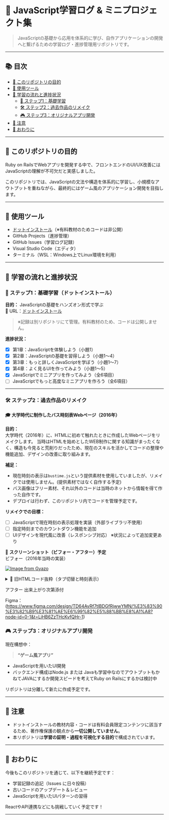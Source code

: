 # 📘 JavaScript学習ログ & ミニプロジェクト集

> JavaScriptの基礎から応用を体系的に学び、自作アプリケーションの開発へと繋げるための学習ログ・進捗管理用リポジトリです。

---

## 📚 目次
- [🎯 このリポジトリの目的](#-このリポジトリの目的)
- [🔧 使用ツール](#-使用ツール)
- [🚀 学習の流れと進捗状況](#-学習の流れと進捗状況)
  - [🔰 ステップ1：基礎学習](#-ステップ1基礎学習ドットインストール)
  - [🛠 ステップ2：過去作品のリメイク](#-ステップ2過去作品のリメイク)
  - [🎮 ステップ3：オリジナルアプリ開発](#-ステップ3オリジナルアプリ開発)
- [📌 注意](#-注意)
- [💬 おわりに](#-おわりに)

---

## 🎯 このリポジトリの目的

Ruby on RailsでWebアプリを開発する中で、フロントエンドのUI/UX改善にはJavaScriptの理解が不可欠だと実感しました。

このリポジトリでは、JavaScriptの文法や構造を体系的に学習し、小規模なアウトプットを重ねながら、最終的にはゲーム風のアプリケーション開発を目指します。

---

## 🔧 使用ツール

- [ドットインストール](https://dotinstall.com/)（※有料教材のためコードは非公開）
- GitHub Projects（進捗管理）
- GitHub Issues（学習ログ記録）
- Visual Studio Code（エディタ）
- ターミナル（WSL：Windows上でLinux環境を利用）

---

## 🚀 学習の流れと進捗状況

### 🔰 ステップ1：基礎学習（ドットインストール）

**目的：** JavaScriptの基礎をハンズオン形式で学ぶ  
🔗 URL：[ドットインストール](https://dotinstall.com/)

> ※記録は別リポジトリにて管理。有料教材のため、コードは公開しません。

**進捗状況：**
- [x] 第1章：JavaScriptを体験しよう（小題1）
- [x] 第2章：JavaScriptの基礎を習得しよう（小題1～4）
- [x] 第3章：もっと詳しくJavaScriptを学ぼう（小題1～7）
- [x] 第4章：よく見るUIを作ってみよう（小題1～5）
- [x] JavaScriptでミニアプリを作ってみよう（全6項目）
- [ ] JavaScriptでもっと高度なミニアプリを作ろう（全6項目）

---

### 🛠 ステップ2：過去作品のリメイク

#### 🎓 大学時代に制作したバス時刻表Webページ（2016年）

**目的：**  
大学時代（2016年）に、HTMLに初めて触れたときに作成したWebページをリメイクします。
当時はHTMLを始めとしたWEB制作に関する知識がまったくなく、構造も今見ると荒削りだったため、現在のスキルを活かしてコードの整理や機能追加、デザインの改善に取り組みます。

**補足：**
- 現在時刻の表示は`bustime.js`という提供素材を使用していましたが、リメイクでは使用しません。(提供素材ではなく自作する予定)
- バス画像はフリー素材、それ以外のコードは当時のネットから情報を得て作った自作です。
- デプロイは行わず、このリポジトリ内でコードを管理予定です。

**リメイクでの目標：**
- [ ] JavaScriptで現在時刻の表示処理を実装（外部ライブラリ不使用）
- [ ] 指定時刻までのカウントダウン機能を追加
- [ ] UIデザインを現代風に改善（レスポンシブ対応）
※状況によって追加変更あり

📸 **スクリーンショット（ビフォー・アフター）予定**  
ビフォー（2016年当時の実装）

[![Image from Gyazo](https://i.gyazo.com/c2a1633b1bd716522a3317b2b987e31b.gif)](https://gyazo.com/c2a1633b1bd716522a3317b2b987e31b)

<details>
<summary>📄 旧HTMLコード抜粋（タブ切替と時刻表示）</summary>

```html
```html
<!DOCTYPE html>
<html>
	<head>
		<meta charset="utf-8" />
		<link rel="stylesheet" href="index.jp.css" type="text/css" />
		<script src="bustime.js"></script>
		
		<script type="text/javascript"><!--
			function ChangeTab(tabname) {
				// 全部消す
				document.getElementById('tab1').style.display = 'none';
				document.getElementById('tab2').style.display = 'none';
				// 指定箇所のみ表示
				document.getElementById(tabname).style.display = 'block';
			}
			// --></script>
	</head>
	<body>
			<div id="background">
			<div id="jikoku">現在時刻</div>
			<div id="clock" class="clock">
			<span data-type="clock" data-format="hh:mm:ss">読み込み中</span>
			</div>
			<p class="tabs">
			<a href="#tab1" class="tab1" onclick="ChangeTab('tab1'); return false;">○○○○行き</a>
			<a href="#tab2" class="tab2" onclick="ChangeTab('tab2'); return false;">××行き</a>
			</p>
			<div class="tabbox">
				<p class="tabs">
				</p>
				<div id="tab1" class="tab">
					<p><span id="day">土曜・祝日ダイヤ<a href="index_jp.html">→平日ダイヤはこちら</a></p></span>
						<p id="now"><img src="images/seian_stu.png" /></p>
				</div>
				<div id="tab2" class="tab">
						<p><span id="oneday">土曜・祝日ダイヤ<a href="index_jp.html">→平日ダイヤはこちら</a></p></span>
						<p id="now"><img src="images/ogoto_stu.png" /></p>
				</div>
				</div>
			
			<script type="text/javascript"><!--
			// デフォルトのタブを選択
			ChangeTab('tab1');
			// --></script>
			
	</body>
</html>
```
```html
<!DOCTYPE html>
<html>
	<head>
		<meta charset="utf-8" />
		<link rel="stylesheet" href="index_jp.css" type="text/css" />
		<script src="bustime.js"></script>
		
		<script type="text/javascript"><!--
			function ChangeTab(tabname) {
				// 全部消す
				document.getElementById('tab1').style.display = 'none';
				document.getElementById('tab2').style.display = 'none';
				// 指定箇所のみ表示
				document.getElementById(tabname).style.display = 'block';
			}
			// --></script>
	</head>
	<body>
			<div id="background">
			<div id="jikoku">現在時刻</div>
			<div id="clock" class="clock">
			<span data-type="clock" data-format="hh:mm:ss">読み込み中</span>
			</div>
			<p class="tabs">
			<a href="#tab1" class="tab1" onclick="ChangeTab('tab1'); return false;">○○○○行き</a>
			<a href="#tab2" class="tab2" onclick="ChangeTab('tab2'); return false;">××行き</a>
			</p>
			<div class="tabbox">
				<p class="tabs">
				</p>
				<div id="tab1" class="tab">
					<p><span id="day">平日ダイヤ<a href="index.jp.html">→土曜・祝日ダイヤはこちら</a></p></span>
						<p id="now"><img src="images/seian_hei.png" /></p>
				</div>
				<div id="tab2" class="tab">
						<p><span id="oneday">平日ダイヤ<a href="index.jp.html">→土曜・祝日ダイヤはこちら</a></p></span>
						<p id="now"><img src="images/ogoto_hei.png" /></p>
				</div>
				</div>
			
			<script type="text/javascript"><!--
			// デフォルトのタブを選択
			ChangeTab('tab1');
			// --></script>
	</body>
</html>
```
```css
@charset "utf-8";

* {
	margin: 0px;
	padding: 0px;
}

html {
	background-color: #dddddd;
}
	
body {
	width: 1110px;
	height: 90%;
	margin-left: auto;
	margin-right: auto;
	padding: 20px;
	background-color: #ffffff;
	
	font: 16px sans-serif;
	box-shadow: 1px 1px 10px rgba(0, 0, 0, 0.4);
}

/* 背景の設定 */
#background {
	/* 横幅と高さの指定 */
	width: 1110px;
	height: 670px;
	margin-right: 10%;
	background-image: url("images/bus.png");
	background-size: cover;
	/*border: 1px solid white;*/
}

span {
	color: #FF367F;
}

#day {
	font-size: 20px; 
	margin: 20px 0px 0px 350px; width: 25em; padding: 8px;
	border: 0px solid blue; background-color: #FFA500;
	text-align: center;
	 }

#oneday {
	 font-size: 20px;
	margin: 20px 0px 0px 350px; width: 25em; padding: 8px;
	border: 0px solid blue; background-color: #00BFFF;
	text-align: center;
	 }

#jikoku {
	font-size: 35px;
	width: 80%;
	margin-left: 35%;
}

#clock {
	font-size: 70px;
	width: 80%;
	margin-left: 37%;
}

#link {
	margin-top: 25px;
	margin-left: 80%;
}
<style type="text/css"><!--
/* ▼(A)表示領域全体 */
div.tabbox { margin: 0px; padding: 0px; width: 400px; }

/* ▼(B)タブ部分 */
p.tabs { margin: 0px 0px 0px 400px; padding: 0px; }
p.tabs a {
	/* ▼(B-2)リンクをタブのように見せる */
	display: block; width: 8em; float: left;
	margin: 20px 0px 0px 0px; padding: 10px;
	text-align: center;
}
/* ▼(B-3)各タブの配色 */
p.tabs a.tab1 { background-color: #cecece;  color: white; }
p.tabs a.tab2 { background-color: #BBBBBB; color:white;}
p.tabs a:hover { color: yellow; }

/* ▼(C)タブ中身のボックス */
div.tab {
	font-size: 30px;
	/* ▼(C-2)ボックス共通の装飾 */
	height: 400px; overflow: auto; clear: left;
}

	#now {
	margin-left: 15%;
	}
	

/* ▼(C-3)各ボックスの配色 */
div#tab1 { border: 0px solid blue; background-color: #cecece; }
div#tab2 { border: 0px solid #aaaa00; background-color: #BBBBBB; }
div.tab p { margin: 0.5em; }
--></style>

```
※JSは提供素材のため非公開
</details>

アフター
出来上がり次第添付

Figma：(https://www.figma.com/design/TD64AvRf7tlBDGfRjwwYMN/%E3%83%90%E3%82%B9%E3%81%AE%E6%99%82%E5%88%BB%E8%A1%A8?node-id=0-1&t=LiHB6ZzTHcKvfQHr-1)

### 🎮 ステップ3：オリジナルアプリ開発

現在構想中：

> **“ゲーム風アプリ”**

- JavaScriptを用いたUI開発
- バックエンド構成はNode.js または Javaも学習中なのでアウトプットもかねてJAVAにするか開発スピードを考えてRuby on Railsにするかは検討中

リポジトリは分離して新たに作成予定です。

---

## 📌 注意

- ドットインストールの教材内容・コードは有料会員限定コンテンツに該当するため、著作権保護の観点から**一切公開していません**。
- 本リポジトリは**学習の証明・過程を可視化する目的**で構成されています。

---

## 💬 おわりに

今後もこのリポジトリを通じて、以下を継続予定です：

- 学習記録の追記（Issues に日々投稿）
- 古いコードのアップデート＆レビュー
- JavaScriptを用いたUIパターンの習得

ReactやAPI連携などにも挑戦していく予定です！

---
